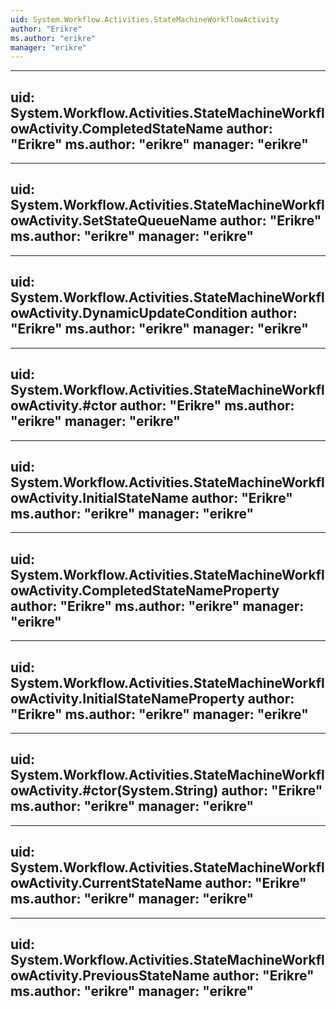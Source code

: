 ```yaml
---
uid: System.Workflow.Activities.StateMachineWorkflowActivity
author: "Erikre"
ms.author: "erikre"
manager: "erikre"
---
```


---
uid: System.Workflow.Activities.StateMachineWorkflowActivity.CompletedStateName
author: "Erikre"
ms.author: "erikre"
manager: "erikre"
---

---
uid: System.Workflow.Activities.StateMachineWorkflowActivity.SetStateQueueName
author: "Erikre"
ms.author: "erikre"
manager: "erikre"
---

---
uid: System.Workflow.Activities.StateMachineWorkflowActivity.DynamicUpdateCondition
author: "Erikre"
ms.author: "erikre"
manager: "erikre"
---

---
uid: System.Workflow.Activities.StateMachineWorkflowActivity.#ctor
author: "Erikre"
ms.author: "erikre"
manager: "erikre"
---

---
uid: System.Workflow.Activities.StateMachineWorkflowActivity.InitialStateName
author: "Erikre"
ms.author: "erikre"
manager: "erikre"
---

---
uid: System.Workflow.Activities.StateMachineWorkflowActivity.CompletedStateNameProperty
author: "Erikre"
ms.author: "erikre"
manager: "erikre"
---

---
uid: System.Workflow.Activities.StateMachineWorkflowActivity.InitialStateNameProperty
author: "Erikre"
ms.author: "erikre"
manager: "erikre"
---

---
uid: System.Workflow.Activities.StateMachineWorkflowActivity.#ctor(System.String)
author: "Erikre"
ms.author: "erikre"
manager: "erikre"
---

---
uid: System.Workflow.Activities.StateMachineWorkflowActivity.CurrentStateName
author: "Erikre"
ms.author: "erikre"
manager: "erikre"
---

---
uid: System.Workflow.Activities.StateMachineWorkflowActivity.PreviousStateName
author: "Erikre"
ms.author: "erikre"
manager: "erikre"
---
